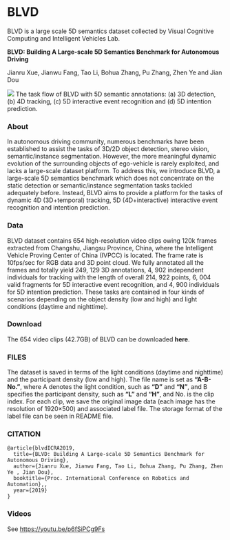 # BLVD

BLVD is a large scale 5D semantics dataset collected by Visual Cognitive Computing and Intelligent Vehicles Lab.

**BLVD: Building A Large-scale 5D Semantics Benchmark for Autonomous Driving**

Jianru Xue, Jianwu Fang, Tao Li, Bohua Zhang, Pu Zhang, Zhen Ye and Jian Dou

![](https://github.com/VCCIV/BLVD/blob/master/1.png)
The task flow of BLVD with 5D semantic annotations: (a) 3D detection, (b) 4D tracking, (c) 5D interactive event recognition and (d) 5D intention prediction.

### About

In autonomous driving community, numerous benchmarks have been established to assist the tasks of 3D/2D object detection, stereo vision, semantic/instance segmentation. However, the more meaningful dynamic evolution of the surrounding objects of ego-vehicle is rarely exploited, and lacks a large-scale dataset platform. To address this, we introduce BLVD, a large-scale 5D semantics benchmark which does not concentrate on the static detection or semantic/instance segmentation tasks tackled adequately before. Instead, BLVD aims to provide a platform for the tasks of dynamic 4D (3D+temporal) tracking, 5D (4D+interactive) interactive event recognition and intention prediction.

### Data

BLVD dataset contains 654 high-resolution video clips owing 120k frames extracted from Changshu, Jiangsu Province, China, where the Intelligent Vehicle Proving Center of China (IVPCC) is located. The frame rate is 10fps/sec for RGB data and 3D point cloud. We fully annotated all the frames and totally yield 249, 129 3D annotations, 4, 902 independent individuals for tracking with the length of overall 214, 922 points, 6, 004 valid fragments for 5D interactive event recognition, and 4, 900 individuals for 5D intention prediction. These tasks are contained in four kinds of scenarios depending on the object density (low and high) and light conditions (daytime and nighttime).

### Download
The 654 video clips (42.7GB) of BLVD can be downloaded **here**.

### FILES
The dataset is saved in terms of the light conditions (daytime and nighttime) and the participant density (low and high). The file name is set as **“A-B-No.”**, where A denotes the light condition, such as **“D”** and **“N”**, and B specifies the participant density, such as  **“L”** and **“H”**, and No. is the clip index. For each clip, we save the original image data (each image has the resolution of 1920×500) and associated label file. The storage format of the label file can be seen in README file.

### CITATION

```
@article{blvdICRA2019, 
  title={BLVD: Building A Large-scale 5D Semantics Benchmark for Autonomous Driving}, 
  author={Jianru Xue, Jianwu Fang, Tao Li, Bohua Zhang, Pu Zhang, Zhen Ye , Jian Dou}, 
  booktitle={Proc. International Conference on Robotics and Automation},, 
  year={2019}
}
```

### Videos

See
https://youtu.be/p6fSiPCg9Fs

